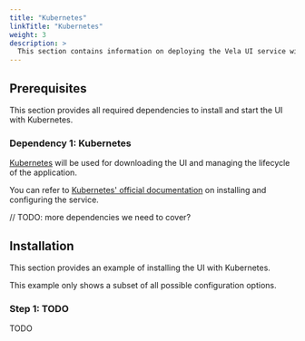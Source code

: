 ```yaml
---
title: "Kubernetes"
linkTitle: "Kubernetes"
weight: 3
description: >
  This section contains information on deploying the Vela UI service with Kubernetes.
---
```


## Prerequisites

This section provides all required dependencies to install and start the UI with Kubernetes.

### Dependency 1: Kubernetes

[Kubernetes](https://kubernetes.io/) will be used for downloading the UI and managing the lifecycle of the application.

You can refer to [Kubernetes' official documentation](https://kubernetes.io/docs/setup/) on installing and configuring the service.

// TODO: more dependencies we need to cover?

## Installation

This section provides an example of installing the UI with Kubernetes.

This example only shows a subset of all possible configuration options.

### Step 1: TODO

TODO